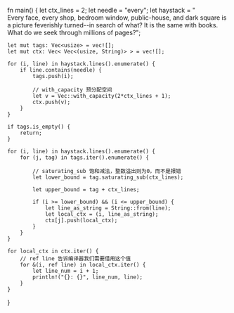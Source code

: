 fn main() {
let ctx_lines = 2;
let needle = "every";
let haystack = "\
Every face, every shop,
bedroom window, public-house, and
dark square is a picture
feverishly turned--in search of what?
It is the same with books.
What do we seek
through millions of pages?";

    let mut tags: Vec<usize> = vec![];
    let mut ctx: Vec< Vec<(usize, String)> > = vec![];

    for (i, line) in haystack.lines().enumerate() {
        if line.contains(needle) {
            tags.push(i);

            // with_capacity 预分配空间
            let v = Vec::with_capacity(2*ctx_lines + 1);
            ctx.push(v);
        }
    }

    if tags.is_empty() {
        return;
    }

    for (i, line) in haystack.lines().enumerate() {
        for (j, tag) in tags.iter().enumerate() {

            // saturating_sub 饱和减法，整数溢出则为0，而不是报错
            let lower_bound = tag.saturating_sub(ctx_lines);

            let upper_bound = tag + ctx_lines;

            if (i >= lower_bound) && (i <= upper_bound) {
                let line_as_string = String::from(line);
                let local_ctx = (i, line_as_string);
                ctx[j].push(local_ctx);
            }
        }
    }

    for local_ctx in ctx.iter() {
        // ref line 告诉编译器我们需要借用这个值
        for &(i, ref line) in local_ctx.iter() {
            let line_num = i + 1;
            println!("{}: {}", line_num, line);
        }
    }
}
